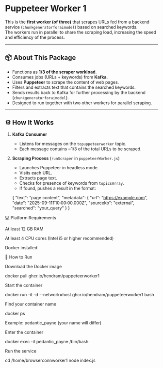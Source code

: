 # Puppeteer Worker 1

This is the **first worker (of three)** that scrapes URLs fed from a backend service (`chunkgeneratorforaimodel`) based on searched keywords.  
The workers run in parallel to share the scraping load, increasing the speed and efficiency of the process.

---

## 📦 About This Package

- Functions as **1/3 of the scraper workload**.
- Consumes jobs (URLs + keywords) from **Kafka**.
- Uses **Puppeteer** to scrape the content of web pages.
- Filters and extracts text that contains the searched keywords.
- Sends results back to Kafka for further processing by the backend (`chunkgeneratorforaimodel`).
- Designed to run together with two other workers for parallel scraping.

---

## ⚙️ How It Works

1. **Kafka Consumer**  
   - Listens for messages on the `topuppeteerworker` topic.  
   - Each message contains ~1/3 of the total URLs to be scraped.

2. **Scraping Process** (`runScraper` in `puppeteerWorker.js`)  
   - Launches Puppeteer in headless mode.
   - Visits each URL.
   - Extracts page text.
   - Checks for presence of keywords from `topicsArray`.
   - If found, pushes a result in the format:

   {
     "text": "page content",
     "metadata": {
       "url": "https://example.com",
       "date": "2025-09-11T10:00:00.000Z",
       "sourcekb": "external",
       "searched": "your_query"
     }
   }

💻 Platform Requirements

At least 12 GB RAM

At least 4 CPU cores (Intel i5 or higher recommended)

Docker installed

🚀 How to Run

Download the Docker image

docker pull ghcr.io/hendram/puppeteerworker1


Start the container

docker run -it -d --network=host ghcr.io/hendram/puppeteerworker1 bash


Find your container name

docker ps

Example: pedantic_payne (your name will differ)


Enter the container

docker exec -it pedantic_payne /bin/bash


Run the service

cd /home/browserconnworker1
node index.js



